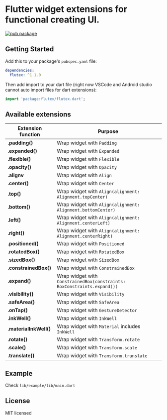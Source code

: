 # Flutter widget extensions for functional creating UI.

[![pub package](https://img.shields.io/pub/v/flutex.svg)](https://pub.dartlang.org/packages/flutex) 

## Getting Started

Add this to your package's `pubspec.yaml` file:

```yaml
dependencies:
  flutex: ^1.1.0
```

Then add import to your dart file (right now VSCode and Android studio cannot auto import files for dart extensions):
```dart
import 'package:flutex/flutex.dart';
```

## Available extensions

| Extension function | Purpose |
| ------------------------- | ------------------------- |
| **.padding()** | Wrap widget with ```Padding``` |
| **.expanded()** | Wrap widget with ```Expanded``` |
| **.flexible()** | Wrap widget with ```Flexible``` |
| **.opacity()** | Wrap widget with ```Opacity``` |
| **.alignv** | Wrap widget with ```Align``` |
| **.center()** | Wrap widget with ```Center``` |
| **.top()** | Wrap widget with ```Align(alignment: Alignment.topCenter)```|
| **.bottom()** | Wrap widget with ```Align(alignment: Alignment.bottomCenter)``` |
| **.left()** | Wrap widget with ```Align(alignment: Alignment.centerLeft)``` |
| **.right()** | Wrap widget with ```Align(alignment: Alignment.centerRight)``` |
| **.positioned()** | Wrap widget with ```Positioned``` |
| **.rotatedBox()** | Wrap widget with ```RotatedBox``` |
| **.sizedBox()** | Wrap widget with ```SizedBox``` |
| **.constrainedBox()** | Wrap widget with ```ConstrainedBox``` |
| **.expand()** | Wrap widget with ```ConstrainedBox(constraints: BoxConstraints.expand())``` |
| **.visibility()** | Wrap widget with ```Visibility``` |
| **.safeArea()** | Wrap widget with ```SafeArea``` |
| **.onTap()** | Wrap widget with ```GestureDetector``` |
| **.inkWell()** | Wrap widget with ```InkWell``` |
| **.materialInkWell()** | Wrap widget with ```Material``` includes ```InkWell``` |
| **.rotate()** | Wrap widget with ```Transform.rotate``` |
| **.scale()** | Wrap widget with ```Transform.scale``` |
| **.translate()** | Wrap widget with ```Transform.translate``` |


## Example
Check ```lib/example/lib/main.dart```

## License
MIT licensed




